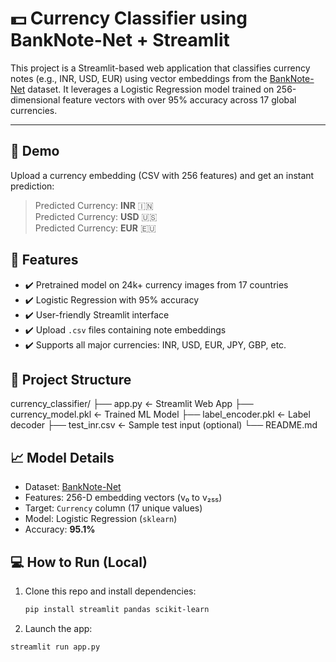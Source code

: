 # 💵 Currency Classifier using BankNote-Net + Streamlit

This project is a Streamlit-based web application that classifies currency notes (e.g., INR, USD, EUR) using vector embeddings from the [BankNote-Net](https://github.com/microsoft/BanknoteNet) dataset. It leverages a Logistic Regression model trained on 256-dimensional feature vectors with over 95% accuracy across 17 global currencies.

---

## 🚀 Demo

Upload a currency embedding (CSV with 256 features) and get an instant prediction:

> Predicted Currency: **INR** 🇮🇳  
> Predicted Currency: **USD** 🇺🇸  
> Predicted Currency: **EUR** 🇪🇺

## 🧠 Features

- ✔️ Pretrained model on 24k+ currency images from 17 countries
- ✔️ Logistic Regression with 95% accuracy
- ✔️ User-friendly Streamlit interface
- ✔️ Upload `.csv` files containing note embeddings
- ✔️ Supports all major currencies: INR, USD, EUR, JPY, GBP, etc.

## 📂 Project Structure
currency_classifier/
├── app.py ← Streamlit Web App
├── currency_model.pkl ← Trained ML Model
├── label_encoder.pkl ← Label decoder
├── test_inr.csv ← Sample test input (optional)
└── README.md

## 📈 Model Details

- Dataset: [BankNote-Net](https://github.com/microsoft/BanknoteNet)
- Features: 256-D embedding vectors (v₀ to v₂₅₅)
- Target: `Currency` column (17 unique values)
- Model: Logistic Regression (`sklearn`)
- Accuracy: **95.1%**

## 💻 How to Run (Local)

1. Clone this repo and install dependencies:
   ```bash
   pip install streamlit pandas scikit-learn


2. Launch the app:
```bash
streamlit run app.py
